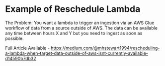 # Example of Reschedule Lambda

The Problem:
You want a lambda to trigger an ingestion via an AWS Glue workflow of data from a source outside of AWS.
The data can be available any time between hours X and Y but you need to ingest as soon as possible.

Full Article Available - https://medium.com/@mhstewart1994/rescheduling-a-lambda-when-target-data-outside-of-aws-isnt-currently-available-d14590b7db32
